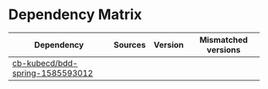 # Dependency Matrix

Dependency | Sources | Version | Mismatched versions
---------- | ------- | ------- | -------------------
[cb-kubecd/bdd-spring-1585593012](https://github.com/cb-kubecd/bdd-spring-1585593012.git) |  | []() | 
